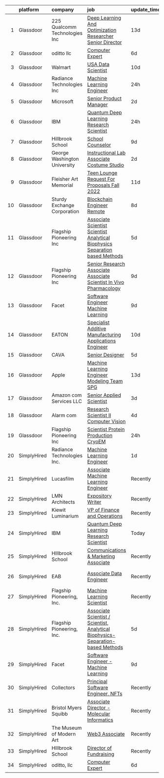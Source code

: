 

|    | platform    | company                        | job                                                                                                                                                                                                                                                                                                                                                   | update_time   | location                    |
|---:|:------------|:-------------------------------|:------------------------------------------------------------------------------------------------------------------------------------------------------------------------------------------------------------------------------------------------------------------------------------------------------------------------------------------------------|:--------------|:----------------------------|
|  1 | Glassdoor   | 225 Qualcomm Technologies  Inc | [Deep Learning And Optimization Researcher   Senior Director](https://www.glassdoor.com/partner/jobListing.htm?pos=118&ao=1136043&s=58&guid=00000181999b45e887af31e3f4db8a2c&src=GD_JOB_AD&t=SR&vt=w&cs=1_4b8f260a&cb=1656139499213&jobListingId=1007932902844&jrtk=3-0-1g6cpmhgi2ff5001-1g6cpmhh1ihm8800-eff6b67779941676-)                          | 13d           | Santa Clara, CA             |
|  2 | Glassdoor   | oditto  llc                    | [Computer Expert](https://www.glassdoor.com/partner/jobListing.htm?pos=104&ao=1136043&s=58&guid=00000181999b45e887af31e3f4db8a2c&src=GD_JOB_AD&t=SR&vt=w&ea=1&cs=1_2eba0f23&cb=1656139499213&jobListingId=1007948716733&jrtk=3-0-1g6cpmhgi2ff5001-1g6cpmhh1ihm8800-c71bb59208b54072-)                                                                 | 6d            | Palm Beach, FL              |
|  3 | Glassdoor   | Walmart                        | [ USA  Data Scientist](https://www.glassdoor.com/partner/jobListing.htm?pos=117&ao=1136043&s=58&guid=00000181999b45e887af31e3f4db8a2c&src=GD_JOB_AD&t=SR&vt=w&cs=1_2e77b915&cb=1656139499213&jobListingId=1007938867297&jrtk=3-0-1g6cpmhgi2ff5001-1g6cpmhh1ihm8800-a20ba6b2d7921fa4-)                                                                 | 10d           | Bentonville, AR             |
|  4 | Glassdoor   | Radiance Technologies Inc      | [Machine Learning Engineer](https://www.glassdoor.com/partner/jobListing.htm?pos=116&ao=1136043&s=58&guid=00000181999b45e887af31e3f4db8a2c&src=GD_JOB_AD&t=SR&vt=w&ea=1&cs=1_0dbc06e7&cb=1656139499213&jobListingId=1007962804062&jrtk=3-0-1g6cpmhgi2ff5001-1g6cpmhh1ihm8800-9adec5675081e53a-)                                                       | 24h           | Beavercreek, OH             |
|  5 | Glassdoor   | Microsoft                      | [Senior Product Manager](https://www.glassdoor.com/partner/jobListing.htm?pos=105&ao=1136043&s=58&guid=00000181999b45e887af31e3f4db8a2c&src=GD_JOB_AD&t=SR&vt=w&cs=1_51c962bd&cb=1656139499213&jobListingId=1007958306310&jrtk=3-0-1g6cpmhgi2ff5001-1g6cpmhh1ihm8800-9e28277eabb33149-)                                                               | 2d            | Bellevue, WA                |
|  6 | Glassdoor   | IBM                            | [Quantum Deep Learning Research Scientist](https://www.glassdoor.com/partner/jobListing.htm?pos=102&ao=1136043&s=58&guid=00000181999b45e887af31e3f4db8a2c&src=GD_JOB_AD&t=SR&vt=w&cs=1_3c2880a1&cb=1656139499213&jobListingId=1007962844102&jrtk=3-0-1g6cpmhgi2ff5001-1g6cpmhh1ihm8800-dc919cd91790c932-)                                             | 24h           | Yorktown Heights, NY        |
|  7 | Glassdoor   | Hillbrook School               | [School Counselor](https://www.glassdoor.com/partner/jobListing.htm?pos=114&ao=1136043&s=58&guid=00000181999b45e887af31e3f4db8a2c&src=GD_JOB_AD&t=SR&vt=w&cs=1_3d8cce72&cb=1656139499213&jobListingId=1007941141566&jrtk=3-0-1g6cpmhgi2ff5001-1g6cpmhh1ihm8800-5885891beb483b7a-)                                                                     | 9d            | Los Gatos, CA               |
|  8 | Glassdoor   | George Washington University   | [Instructional Lab Associate  Costume Studio](https://www.glassdoor.com/partner/jobListing.htm?pos=109&ao=1136043&s=58&guid=00000181999b45e887af31e3f4db8a2c&src=GD_JOB_AD&t=SR&vt=w&cs=1_b7b70e8f&cb=1656139499213&jobListingId=1007956896837&jrtk=3-0-1g6cpmhgi2ff5001-1g6cpmhh1ihm8800-8ff18217726aa439-)                                          | 2d            | United States               |
|  9 | Glassdoor   | Fleisher Art Memorial          | [Teen Lounge Request For Proposals  Fall 2022](https://www.glassdoor.com/partner/jobListing.htm?pos=110&ao=1136043&s=58&guid=00000181999b45e887af31e3f4db8a2c&src=GD_JOB_AD&t=SR&vt=w&cs=1_faa9dc8a&cb=1656139499213&jobListingId=1007936990220&jrtk=3-0-1g6cpmhgi2ff5001-1g6cpmhh1ihm8800-7b0154a93d835f49-)                                         | 11d           | Philadelphia, PA            |
| 10 | Glassdoor   | Sturdy Exchange Corporation    | [Blockchain Engineer  Remote ](https://www.glassdoor.com/partner/jobListing.htm?pos=101&ao=1136043&s=58&guid=00000181999b45e887af31e3f4db8a2c&src=GD_JOB_AD&t=SR&vt=w&ea=1&cs=1_7f800d6a&cb=1656139499212&jobListingId=1007945004698&jrtk=3-0-1g6cpmhgi2ff5001-1g6cpmhh1ihm8800-cfbd5654e5418373-)                                                    | 8d            | Remote                      |
| 11 | Glassdoor   | Flagship Pioneering  Inc       | [Associate Scientist   Scientist  Analytical Biophysics Separation based Methods](https://www.glassdoor.com/partner/jobListing.htm?pos=113&ao=1136043&s=58&guid=00000181999b45e887af31e3f4db8a2c&src=GD_JOB_AD&t=SR&vt=w&ea=1&cs=1_734ca275&cb=1656139499213&jobListingId=1007950125546&jrtk=3-0-1g6cpmhgi2ff5001-1g6cpmhh1ihm8800-2c6a4d841bda6e0a-) | 5d            | Boston, MA                  |
| 12 | Glassdoor   | Flagship Pioneering  Inc       | [Senior Research Associate  Associate Scientist  In Vivo Pharmacology](https://www.glassdoor.com/partner/jobListing.htm?pos=119&ao=1136043&s=58&guid=00000181999b45e887af31e3f4db8a2c&src=GD_JOB_AD&t=SR&vt=w&ea=1&cs=1_9a3f1ec9&cb=1656139499213&jobListingId=1007942804290&jrtk=3-0-1g6cpmhgi2ff5001-1g6cpmhh1ihm8800-f1f39d0a212a4ade-)            | 9d            | Boston, MA                  |
| 13 | Glassdoor   | Facet                          | [Software Engineer   Machine Learning](https://www.glassdoor.com/partner/jobListing.htm?pos=108&ao=1136043&s=58&guid=00000181999b45e887af31e3f4db8a2c&src=GD_JOB_AD&t=SR&vt=w&ea=1&cs=1_2d31ad73&cb=1656139499213&jobListingId=1007942852875&jrtk=3-0-1g6cpmhgi2ff5001-1g6cpmhh1ihm8800-d72e5880989bd4aa-)                                            | 9d            | San Francisco, CA           |
| 14 | Glassdoor   | EATON                          | [Specialist   Additive Manufacturing Applications Engineer](https://www.glassdoor.com/partner/jobListing.htm?pos=107&ao=1136043&s=58&guid=00000181999b45e887af31e3f4db8a2c&src=GD_JOB_AD&t=SR&vt=w&cs=1_5ca540d9&cb=1656139499213&jobListingId=1007939776388&jrtk=3-0-1g6cpmhgi2ff5001-1g6cpmhh1ihm8800-9bbfb668a3ac93a3-)                            | 10d           | Southfield, MI              |
| 15 | Glassdoor   | CAVA                           | [Senior Designer](https://www.glassdoor.com/partner/jobListing.htm?pos=115&ao=1136043&s=58&guid=00000181999b45e887af31e3f4db8a2c&src=GD_JOB_AD&t=SR&vt=w&ea=1&cs=1_63407cd1&cb=1656139499213&jobListingId=1007949275944&jrtk=3-0-1g6cpmhgi2ff5001-1g6cpmhh1ihm8800-56a67e3540c456a2-)                                                                 | 5d            | Boston, MA                  |
| 16 | Glassdoor   | Apple                          | [Machine Learning Engineer  Modeling Team   SPG](https://www.glassdoor.com/partner/jobListing.htm?pos=106&ao=1136043&s=58&guid=00000181999b45e887af31e3f4db8a2c&src=GD_JOB_AD&t=SR&vt=w&cs=1_e83a138d&cb=1656139499213&jobListingId=1007932976063&jrtk=3-0-1g6cpmhgi2ff5001-1g6cpmhh1ihm8800-455c6a8fae1a93de-)                                       | 13d           | Cupertino, CA               |
| 17 | Glassdoor   | Amazon com Services LLC        | [Senior Applied Scientist](https://www.glassdoor.com/partner/jobListing.htm?pos=103&ao=1136043&s=58&guid=00000181999b45e887af31e3f4db8a2c&src=GD_JOB_AD&t=SR&vt=w&cs=1_27857bc2&cb=1656139499213&jobListingId=1007953430603&jrtk=3-0-1g6cpmhgi2ff5001-1g6cpmhh1ihm8800-c12a849ca62c62d8-)                                                             | 3d            | Santa Monica, CA            |
| 18 | Glassdoor   | Alarm com                      | [Research Scientist II   Computer Vision](https://www.glassdoor.com/partner/jobListing.htm?pos=112&ao=1136043&s=58&guid=00000181999b45e887af31e3f4db8a2c&src=GD_JOB_AD&t=SR&vt=w&ea=1&cs=1_492ddc59&cb=1656139499213&jobListingId=1007952351867&jrtk=3-0-1g6cpmhgi2ff5001-1g6cpmhh1ihm8800-c47fbfd069e50140-)                                         | 4d            | Tysons Corner, VA           |
| 19 | Glassdoor   | Flagship Pioneering  Inc       | [Scientist  Protein Production CryoEM](https://www.glassdoor.com/partner/jobListing.htm?pos=111&ao=1136043&s=58&guid=00000181999b45e887af31e3f4db8a2c&src=GD_JOB_AD&t=SR&vt=w&cs=1_a9e6635f&cb=1656139499213&jobListingId=1007962093730&jrtk=3-0-1g6cpmhgi2ff5001-1g6cpmhh1ihm8800-a83d20365528e29e-)                                                 | 24h           | Andover, MA                 |
| 20 | SimplyHired | Radiance Technologies Inc.     | [Machine Learning Engineer](https://www.simplyhired.com/job/AWxQXeIFK1917ioOWC_5KnthczSPCROUmtVXfigUx0cPkzLs5FHLeQ?q=generative+art)                                                                                                                                                                                                                  | 1d            | Beavercreek, OH             |
| 21 | SimplyHired | Lucasfilm                      | [Associate Machine Learning Engineer](https://www.simplyhired.com/job/XJTtzorP-cvC9W-T4C3Nbsj0BMgIlQp6ZwvKdhPLZqUll3uPYTuIAQ?q=generative+art)                                                                                                                                                                                                        | Recently      | San Francisco, CA           |
| 22 | SimplyHired | LMN Architects                 | [Expository Writer](https://www.simplyhired.com/job/a1jHGaTK1gJYKn2USiy4Z1z-YO3dfrYKeCKY8Ot2iF1c9vsuvud1aw?q=generative+art)                                                                                                                                                                                                                          | Recently      | Seattle, WA                 |
| 23 | SimplyHired | Kiewit Luminarium              | [VP of Finance and Operations](https://www.simplyhired.com/job/39d6j0Bc8q9AwjtQz9RgQAX4fVkA7HjfoPt5YGAK9ooVvRLcBRUqcg?q=generative+art)                                                                                                                                                                                                               | Recently      | Omaha, NE                   |
| 24 | SimplyHired | IBM                            | [Quantum Deep Learning Research Scientist](https://www.simplyhired.com/job/JIAw352wQoSYagIY-l_U0wx7FuMz_QMv_aJX96_ODWfzO7Robwjmow?q=generative+art)                                                                                                                                                                                                   | Today         | Yorktown Heights, NY        |
| 25 | SimplyHired | HIllbrook School               | [Communications & Marketing Associate](https://www.simplyhired.com/job/2MBebvIOj_Hp5gq3FFNayjvwoxn4Pb440_8DT_CXG_1WV2F-P3BN4Q?q=generative+art)                                                                                                                                                                                                       | Recently      | Los Gatos, CA               |
| 26 | SimplyHired | EAB                            | [Associate Data Engineer](https://www.simplyhired.com/job/Yj7Nnksou1XlQqv6DZ-WrqYLF-JQjXOI_LncvABg4dnViRKRx8yCDA?q=generative+art)                                                                                                                                                                                                                    | Recently      | Washington, DC +3 locations |
| 27 | SimplyHired | Flagship Pioneering, Inc.      | [Machine Learning Scientist](https://www.simplyhired.com/job/3X042FJhtw7lQ4b-7qi0bTIs_-HyqMc352SYRp3_5kDLMom7s590Cg?q=generative+art)                                                                                                                                                                                                                 | Recently      | Cambridge, MA               |
| 28 | SimplyHired | Flagship Pioneering, Inc.      | [Associate Scientist / Scientist, Analytical Biophysics-Separation-based Methods](https://www.simplyhired.com/job/wLluy6DHtDSXCewZ8m4GbUCUSUf27D6PgB-j52jyeDXkuYhM94yoMA?q=generative+art)                                                                                                                                                            | 5d            | Boston, MA                  |
| 29 | SimplyHired | Facet                          | [Software Engineer - Machine Learning](https://www.simplyhired.com/job/rRl7LpYqGiIowLAwzbrNzMgXtXTFbKgtp-z9fo66PKEqX4Q6nYlO_w?q=generative+art)                                                                                                                                                                                                       | 9d            | San Francisco, CA           |
| 30 | SimplyHired | Collectors                     | [Principal Software Engineer, NFTs](https://www.simplyhired.com/job/hEcR9YzX31LhT2wjnbH9imB6eB9jQRVa1313fWKIIT1XrLUZEpUlGg?q=generative+art)                                                                                                                                                                                                          | Recently      | Santa Ana, CA               |
| 31 | SimplyHired | Bristol Myers Squibb           | [Associate Director - Molecular Informatics](https://www.simplyhired.com/job/6LUET-00J9FC82jcNozqbzcnMlTzIUjvX0PgAVt3914OdorFX8oQvA?q=generative+art)                                                                                                                                                                                                 | Recently      | Cambridge, MA               |
| 32 | SimplyHired | The Museum of Modern Art       | [Web3 Associate](https://www.simplyhired.com/job/YuKI2tqG1D95R1pZjD5X4TDL5EorwMNgW-VnZr6KMSpp97UaGBSgSg?q=generative+art)                                                                                                                                                                                                                             | Recently      | New York, NY                |
| 33 | SimplyHired | HIllbrook School               | [Director of Fundraising](https://www.simplyhired.com/job/ENKUisqEPyXa1cUA81a4-YhdtzebfyE0gA8nVSY6VQ4HA2qzcaOKGg?q=generative+art)                                                                                                                                                                                                                    | Recently      | Los Gatos, CA               |
| 34 | SimplyHired | oditto, llc                    | [Computer Expert](https://www.simplyhired.com/job/FnILbE5jKbvFyUoz8n12PM1UPSRjMnNvKQEthTolOMTgnsmBbt8iMA?q=generative+art)                                                                                                                                                                                                                            | 6d            | Palm Beach, FL              |